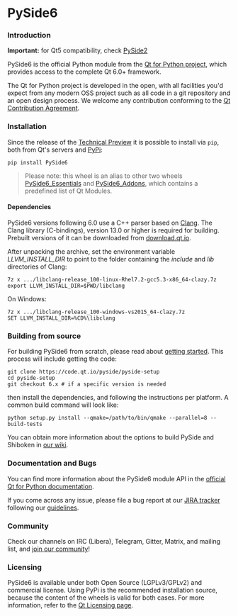 # PySide6

### Introduction

**Important:** for Qt5 compatibility, check [PySide2](https://pypi.org/project/PySide2)

PySide6 is the official Python module from the
[Qt for Python project](https://wiki.qt.io/Qt_for_Python),
which provides access to the complete Qt 6.0+ framework.

The Qt for Python project is developed in the open, with all facilities you'd expect
from any modern OSS project such as all code in a git repository and an open
design process. We welcome any contribution conforming to the
[Qt Contribution Agreement](https://www.qt.io/contributionagreement/).

### Installation

Since the release of the [Technical Preview](https://blog.qt.io/blog/2018/06/13/qt-python-5-11-released/)
it is possible to install via `pip`, both from Qt's servers
and [PyPi](https://pypi.org/project/PySide6/):

```
pip install PySide6
```

> Please note: this wheel is an alias to other two wheels
> [PySide6_Essentials](https://pypi.org/project/PySide6_Essentials) and
> [PySide6_Addons](https://pypi.org/project/PySide6_Addons), which contains
> a predefined list of Qt Modules.

#### Dependencies

PySide6 versions following 6.0 use a C++ parser based on
[Clang](http://clang.org/). The Clang library (C-bindings), version 13.0 or
higher is required for building. Prebuilt versions of it can be downloaded from
[download.qt.io](https://download.qt.io/development_releases/prebuilt/libclang/).

After unpacking the archive, set the environment variable *LLVM_INSTALL_DIR* to
point to the folder containing the *include* and *lib* directories of Clang:

```
7z x .../libclang-release_100-linux-Rhel7.2-gcc5.3-x86_64-clazy.7z
export LLVM_INSTALL_DIR=$PWD/libclang
```

On Windows:

```
7z x .../libclang-release_100-windows-vs2015_64-clazy.7z
SET LLVM_INSTALL_DIR=%CD%\libclang
```

### Building from source

For building PySide6 from scratch, please read about
[getting started](https://doc.qt.io/qtforpython/gettingstarted.html).
This process will include getting the code:

```
git clone https://code.qt.io/pyside/pyside-setup
cd pyside-setup
git checkout 6.x # if a specific version is needed
```

then install the dependencies, and following the instructions per platform.
A common build command will look like:

```
python setup.py install --qmake=/path/to/bin/qmake --parallel=8 --build-tests
```

You can obtain more information about the options to build PySide and Shiboken
in [our wiki](https://wiki.qt.io/Qt_for_Python/).

### Documentation and Bugs

You can find more information about the PySide6 module API in the
[official Qt for Python documentation](https://doc.qt.io/qtforpython/).

If you come across any issue, please file a bug report at our
[JIRA tracker](https://bugreports.qt.io/projects/PYSIDE) following
our [guidelines](https://wiki.qt.io/Qt_for_Python/Reporting_Bugs).

### Community

Check our channels on IRC (Libera), Telegram, Gitter, Matrix, and mailing list,
and [join our community](https://wiki.qt.io/Qt_for_Python#Community)!

### Licensing

PySide6 is available under both Open Source (LGPLv3/GPLv2) and commercial
license.  Using PyPi is the recommended installation source, because the
content of the wheels is valid for both cases.  For more information, refer to
the [Qt Licensing page](https://www.qt.io/licensing/).
